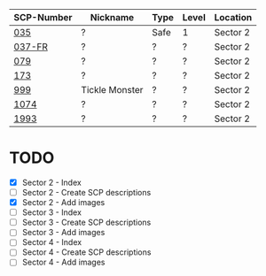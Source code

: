 SCP-Number                   | Nickname         | Type    | Level | Location
---------------------------- | ---------------- | ------- | ----- | --------
[035](/SCP/SCP-035.md)       | ?                | Safe    |   1   | Sector 2
[037-FR](/SCP/SCP-037-FR.md) | ?                | ?       |   ?   | Sector 2
[079](/SCP/SCP-079.md)       | ?                | ?       |   ?   | Sector 2
[173](/SCP/SCP-173.md)       | ?                | ?       |   ?   | Sector 2
[999](/SCP/SCP-999.md)       | Tickle Monster   | ?       |   ?   | Sector 2
[1074](/SCP/SCP-1074.md)     | ?                | ?       |   ?   | Sector 2
[1993](/SCP/SCP-1993.md)     | ?                | ?       |   ?   | Sector 2


# TODO
- [X] Sector 2 - Index
- [ ] Sector 2 - Create SCP descriptions
- [X] Sector 2 - Add images
- [ ] Sector 3 - Index
- [ ] Sector 3 - Create SCP descriptions
- [ ] Sector 3 - Add images
- [ ] Sector 4 - Index
- [ ] Sector 4 - Create SCP descriptions
- [ ] Sector 4 - Add images
